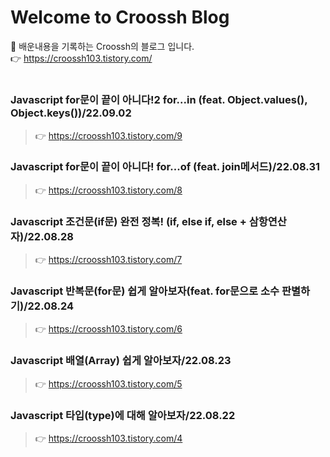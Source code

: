 # Welcome to Croossh Blog
🚀 배운내용을 기록하는 Croossh의 블로그 입니다.</br>
👉 https://croossh103.tistory.com/
#
### Javascript for문이 끝이 아니다!2 for...in (feat. Object.values(), Object.keys())/22.09.02
> 👉 https://croossh103.tistory.com/9</br>

### Javascript for문이 끝이 아니다! for...of (feat. join메서드)/22.08.31
> 👉 https://croossh103.tistory.com/8</br>

### Javascript 조건문(if문) 완전 정복! (if, else if, else + 삼항연산자)/22.08.28
> 👉 https://croossh103.tistory.com/7</br>

### Javascript 반복문(for문) 쉽게 알아보자(feat. for문으로 소수 판별하기)/22.08.24
> 👉 https://croossh103.tistory.com/6</br>

### Javascript 배열(Array) 쉽게 알아보자/22.08.23
> 👉 https://croossh103.tistory.com/5</br>

### Javascript 타입(type)에 대해 알아보자/22.08.22
> 👉 https://croossh103.tistory.com/4</br>
